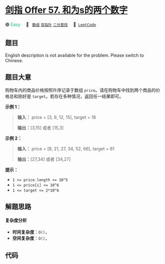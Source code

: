 # [剑指 Offer 57. 和为s的两个数字](https://leetcode.cn/problems/he-wei-sde-liang-ge-shu-zi-lcof)

🟢 <font color=#15bd66>Easy</font>&emsp; 🔖&ensp; [`数组`](/tag/array.md) [`双指针`](/tag/two-pointers.md) [`二分查找`](/tag/binary-search.md)&emsp; 🔗&ensp;[`LeetCode`](https://leetcode.cn/problems/he-wei-sde-liang-ge-shu-zi-lcof)

## 题目

English description is not available for the problem. Please switch to
Chinese.


## 题目大意

购物车内的商品价格按照升序记录于数组 `price`。请在购物车中找到两个商品的价格总和刚好是 `target`。若存在多种情况，返回任一结果即可。

**示例 1：**

> 
> 
> 
> 
> 
> **输入：** price = [3, 9, 12, 15], target = 18
> 
> **输出：**[3,15] 或者 [15,3]
> 
> 

**示例 2：**

> 
> 
> 
> 
> 
> **输入：** price = [8, 21, 27, 34, 52, 66], target = 61
> 
> **输出：**[27,34] 或者 [34,27]
> 
> 



**提示：**

  * `1 <= price.length <= 10^5`
  * `1 <= price[i] <= 10^6`
  * `1 <= target <= 2*10^6`


## 解题思路

#### 复杂度分析

- **时间复杂度**：`O()`，
- **空间复杂度**：`O()`，

## 代码

```javascript

```